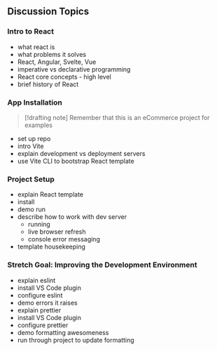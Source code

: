 ## Discussion Topics

### Intro to React

- what react is
- what problems it solves
- React, Angular, Svelte, Vue
- imperative vs declarative programming
- React core concepts - high level
- brief history of React

### App Installation

> [!drafting note]
> Remember that this is an eCommerce project for examples

- set up repo
- intro Vite
- explain development vs deployment servers
- use Vite CLI to bootstrap React template

### Project Setup

- explain React template
- install
- demo run
- describe how to work with dev server
	- running
	- live browser refresh
	- console error messaging
- template housekeeping

### Stretch Goal: Improving the Development Environment

- explain eslint
- install VS Code plugin
- configure eslint
- demo errors it raises
- explain prettier
- install VS Code plugin
- configure prettier
- demo formatting awesomeness
- run through project to update formatting
